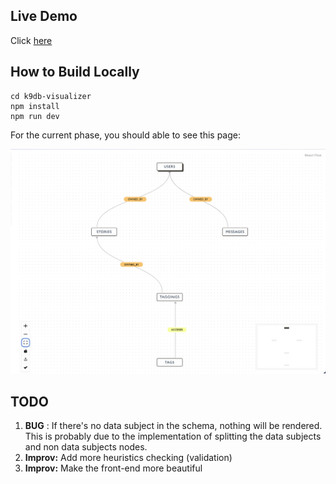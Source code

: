 ## Live Demo

Click [here](https://mingchao-zhang.github.io/K9db-Visualizer/)

## How to Build Locally

```console
cd k9db-visualizer
npm install
npm run dev
```

For the current phase, you should able to see this page:

![Alt text](./readme_imgs/simple_dynamic.png)

## TODO

1. **BUG** : If there's no data subject in the schema, nothing will be rendered. This is probably due to the implementation of splitting the data subjects and non data subjects nodes.
2. **Improv:** Add more heuristics checking (validation)
3. **Improv:** Make the front-end more beautiful
